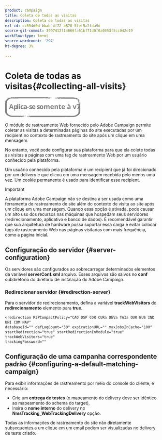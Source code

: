 ```yaml
---
product: campaign
title: Coleta de todas as visitas
description: Coleta de todas as visitas
exl-id: cc554d0d-bbab-4f72-b870-5fef5a2fda9d
source-git-commit: 3997412f14666fa61bf71d0f0a0653f5cc042e19
workflow-type: tm+mt
source-wordcount: '297'
ht-degree: 3%

---
```


# Coleta de todas as visitas{#collecting-all-visits}

![](../../assets/v7-only.svg)

O módulo de rastreamento Web fornecido pelo Adobe Campaign permite coletar as visitas a determinadas páginas do site executadas por um recipient no contexto de rastreamento do site após um clique em uma mensagem.

No entanto, você pode configurar sua plataforma para que ela colete todas as visitas a páginas com uma tag de rastreamento Web por um usuário conhecido pela plataforma.

Um usuário conhecido pela plataforma é um recipient que já foi direcionado por um delivery e que clicou em uma mensagem recebida pelo menos uma vez. Um cookie permanente é usado para identificar esse recipient.

>[!IMPORTANT]
>
>A plataforma Adobe Campaign não se destina a ser usada como uma ferramenta de rastreamento de site além do contexto de visita ao site após um clique em uma mensagem. Quando essa opção é ativada, pode causar um alto uso dos recursos nas máquinas que hospedam seus servidores (redirecionamento, aplicativo e banco de dados). É recomendável garantir que sua arquitetura de hardware possa suportar essa carga e evitar colocar tags de rastreamento Web nas páginas visitadas com mais frequência, como a página inicial.

## Configuração do servidor {#server-configuration}

Os servidores são configurados ao sobrecarregar determinados elementos da variável **serverConf.xml** arquivo. Esses arquivos são salvos no **conf** subdiretório do diretório de instalação do Adobe Campaign.

### Redirecionar servidor {#redirection-server}

Para o servidor de redirecionamento, defina a variável **trackWebVisitors** do **redirecionamento** elemento para **true**.

```
<redirection P3PCompactPolicy="CAO DSP COR CURa DEVa TAIa OUR BUS IND UNI COM NAV"
databaseId="" defLogCount="30" expirationURL="" maxJobsInCache="100"
startRedirection="true" startRedirectionInModule="true" trackWebVisitors="true"
trackingPassword=""
```

## Configuração de uma campanha correspondente padrão {#configuring-a-default-matching-campaign}

Para exibir informações de rastreamento por meio do console do cliente, é necessário:

* Crie um **entrega de testes** (o mapeamento do delivery deve ser idêntico ao mapeamento do schema do target),
* Insira o **nome interno** do delivery no **NmsTracking_WebTrackingDelivery** opção.

Todas as informações de rastreamento do site não diretamente subsequentes a um clique em um email podem ser visualizadas no delivery de teste criado.

